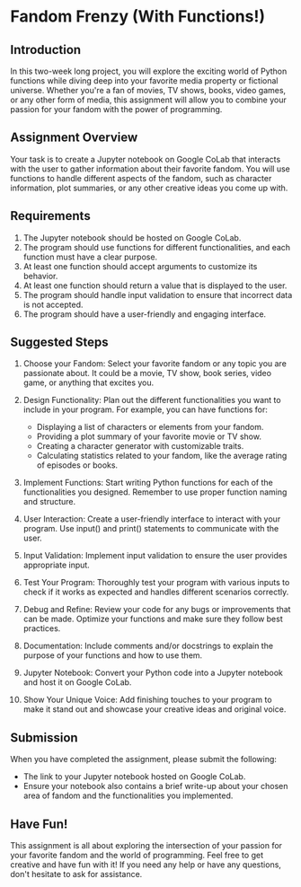 # Fandom Frenzy (With Functions!)

## Introduction

In this two-week long project, you will explore the exciting world of Python functions while diving deep into your favorite media property or fictional universe. Whether you're a fan of movies, TV shows, books, video games, or any other form of media, this assignment will allow you to combine your passion for your fandom with the power of programming.

## Assignment Overview

Your task is to create a Jupyter notebook on Google CoLab that interacts with the user to gather information about their favorite fandom. You will use functions to handle different aspects of the fandom, such as character information, plot summaries, or any other creative ideas you come up with.

## Requirements

1. The Jupyter notebook should be hosted on Google CoLab.
2. The program should use functions for different functionalities, and each function must have a clear purpose.
3. At least one function should accept arguments to customize its behavior.
4. At least one function should return a value that is displayed to the user.
5. The program should handle input validation to ensure that incorrect data is not accepted.
6. The program should have a user-friendly and engaging interface.

## Suggested Steps

1. Choose your Fandom: Select your favorite fandom or any topic you are passionate about. It could be a movie, TV show, book series, video game, or anything that excites you.

2. Design Functionality: Plan out the different functionalities you want to include in your program. For example, you can have functions for:
   - Displaying a list of characters or elements from your fandom.
   - Providing a plot summary of your favorite movie or TV show.
   - Creating a character generator with customizable traits.
   - Calculating statistics related to your fandom, like the average rating of episodes or books.

3. Implement Functions: Start writing Python functions for each of the functionalities you designed. Remember to use proper function naming and structure.

4. User Interaction: Create a user-friendly interface to interact with your program. Use input() and print() statements to communicate with the user.

5. Input Validation: Implement input validation to ensure the user provides appropriate input.

6. Test Your Program: Thoroughly test your program with various inputs to check if it works as expected and handles different scenarios correctly.

7. Debug and Refine: Review your code for any bugs or improvements that can be made. Optimize your functions and make sure they follow best practices.

8. Documentation: Include comments and/or docstrings to explain the purpose of your functions and how to use them.

9. Jupyter Notebook: Convert your Python code into a Jupyter notebook and host it on Google CoLab.

10. Show Your Unique Voice: Add finishing touches to your program to make it stand out and showcase your creative ideas and original voice.

## Submission

When you have completed the assignment, please submit the following:
- The link to your Jupyter notebook hosted on Google CoLab. 
- Ensure your notebook also contains a brief write-up about your chosen area of fandom and the functionalities you implemented.

## Have Fun!

This assignment is all about exploring the intersection of your passion for your favorite fandom and the world of programming. Feel free to get creative and have fun with it! If you need any help or have any questions, don't hesitate to ask for assistance. 
